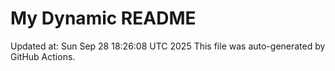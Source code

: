 # My Dynamic README
Updated at: Sun Sep 28 18:26:08 UTC 2025
This file was auto-generated by GitHub Actions.
